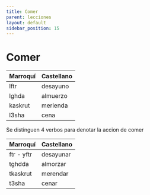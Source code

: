 ```yaml
---
title: Comer
parent: lecciones
layout: default
sidebar_position: 15
---
```


# Comer

| Marroquí | Castellano |
|:---------|:-----------|
| lftr     | desayuno   |
| lghda    | almuerzo   |
| kaskrut  | merienda   |
| l3sha    | cena       |

Se distinguen 4 verbos para denotar la accion de comer

| Marroquí   | Castellano |
|:-----------|:-----------|
| ftr - yftr | desayunar  |
| tghdda     | almorzar   |
| tkaskrut   | merendar   |
| t3sha      | cenar      |
